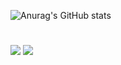 ![Anurag's GitHub stats](https://github-readme-stats.vercel.app/api?username=BatteryB&show_icons=true&theme=darcula)

#
<a href="https://snowy-march-9f6.notion.site/f849ad75b5b04015927f7eeeda5f9a93?pvs=4" target="_blank"><img src="https://img.shields.io/badge/Notion-000000?style=for-the-badge&logo=Notion&logoColor=white"/></a>
<a href="https://github.com/BatteryB" target="_blank"><img src="https://img.shields.io/badge/GitHub-512BD4?style=for-the-badge&logo=GitHub&logoColor=white"/></a>
